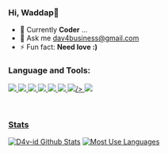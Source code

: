 ### Hi, Waddap👋
- 🌱 Currently **Coder** ...
- 💬 Ask me dav4business@gmail.com
- ⚡ Fun fact: **Need love :)**

### Language and Tools:
<p align="left">
    <a href="https://en.wikipedia.org/wiki/C++" target="_blank"> <img src="https://img.icons8.com/color/48/000000/c-plus-plus-logo.png"/> </a>
    <a href="https://www.w3.org/html/" target="_blank"> <img src="https://img.icons8.com/color/48/000000/html-5.png"/> </a> 
    <a href="https://www.w3schools.com/css/" target="_blank"> <img src="https://img.icons8.com/color/48/000000/css3.png"/> </a> 
    <a href="https://getbootstrap.com" target="_blank"> <img src="https://img.icons8.com/color/48/000000/bootstrap.png"/> </a> 
    <a href="https://www.python.org" target="_blank"> <img src="https://img.icons8.com/color/48/000000/python.png"/> </a>
    <a href="https://cmder.net/" target="_blank"> <img src="https://img.icons8.com/color/48/000000/console.png"/> </a>
    <a href="https://www.kali.org/" target="_blank"> <img src="https://img.icons8.com/color/48/000000/kali-linux.png"/>/> </a>
    <a href="https://www.linux.org" target="_blank"> <img src="https://img.icons8.com/color/48/000000/linux--v1.png"/>
</p>
<br/>

### Stats
    
  <a href="https://github.com/d4v-id/github-readme-stats"><img alt="D4v-id Github Stats" src="https://github-readme-stats.vercel.app/api?username=d4v-id&show_icons=true&count_private=true&theme=react&hide_border=true&bg_color=0D1117" /></a>
  <a href="https://github.com/d4v-id/github-readme-stats"><img alt="Most Use Languages" src="https://github-readme-stats.vercel.app/api/top-langs/?username=d4v-id&langs_count=8&count_private=true&layout=compact&theme=react&hide_border=true&bg_color=0D1117" /></a>
 <br/>

<br/>

